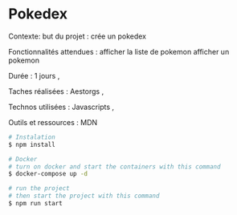 # Pokedex

Contexte: but du projet : crée un pokedex

Fonctionnalités attendues : afficher la liste de pokemon  afficher un pokemon 

Durée : 1 jours ,

Taches réalisées : Aestorgs ,

Technos utilisées : Javascripts ,

Outils et ressources :  MDN 


```bash
# Instalation 
$ npm install 
```

```bash
# Docker
# turn on docker and start the containers with this command
$ docker-compose up -d 
```

```bash
# run the project
# then start the project with this command
$ npm run start

```
